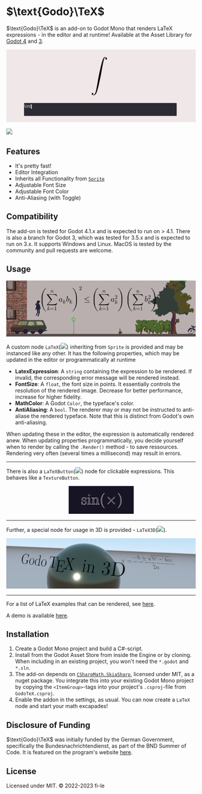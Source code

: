 # $\text{Godo}\TeX$


$\text{Godo}\TeX$ is an add-on to Godot Mono that renders LaTeX expressions - in the editor and at runtime! Available at the Asset Library for [Godot 4](https://godotengine.org/asset-library/asset/2016) and [3](https://godotengine.org/asset-library/asset/1418).
<p align="center">
  <img src="https://github.com/lennart-finke/lennart-finke/raw/main/assets/latex.gif" />
</p>

![](?raw=true)

## Features
- It's pretty fast!
- Editor Integration
- Inherits all Functionality from [`Sprite`](https://docs.godotengine.org/en/stable/classes/class_sprite.html?highlight=sprite)
- Adjustable Font Size
- Adjustable Font Color
- Anti-Aliasing (with Toggle)

## Compatibility
The add-on is tested for Godot 4.1.x and is expected to run on > 4.1. There is also a branch for Godot 3, which was tested for 3.5.x and is expected to run on 3.x. It supports Windows and Linux. MacOS is tested by the community and pull requests are welcome.

## Usage
<p align="center">
  <img src="https://github.com/file-acomplaint/file-acomplaint/blob/main/assets/latexDemo.gif" />
</p>

A custom node `LaTeX`(![](https://github.com/file-acomplaint/GodoTeX/blob/main/addons/GodoTeX/icon.svg?raw=true)) inheriting from `Sprite` is provided and may be instanced like any other. It has the following properties, which may be updated in the editor or programmatically at runtime

- **LatexExpression**: A `string` containing the expression to be rendered. If invalid, the corresponding error message will be rendered instead.
- **FontSize**: A `float`, the font size in points. It essentially controls the resolution of the rendered image. Decrease for better performance, increase for higher fidelity.
- **MathColor**: A Godot `Color`, the typeface's color.
- **AntiAliasing**: A `bool`. The renderer may or may not be instructed to anti-aliase the rendered typeface. Note that this is distinct from Godot's own anti-aliasing.

When updating these in the editor, the expression is automatically rendered anew. When updating properties programmatically, you decide yourself when to render by calling the `.Render()` method - to save ressources. Rendering very often (several times a millisecond) may result in errors.

***

There is also a `LaTeXButton`(![](https://github.com/file-acomplaint/GodoTeX/blob/main/addons/GodoTeX/iconButton.svg?raw=true)) node for clickable expressions. This behaves like a `TextureButton`.

<p align="center">
  <img src="https://github.com/lennart-finke/lennart-finke/raw/main/assets/button.gif" />
</p>

***

Further, a special node for usage in 3D is provided - `LaTeX3D`(![](https://github.com/file-acomplaint/GodoTeX/blob/main/addons/GodoTeX/iconRed.svg?raw=true)).

<p align="center">
  <img src="https://github.com/lennart-finke/lennart-finke/raw/main/assets/3D.png" />
</p>

***

For a list of LaTeX examples that can be rendered, see [here](https://github.com/kostub/iosMath/blob/master/EXAMPLES.md).

A demo is available [here](https://github.com/file-acomplaint/Emmy-s-Adventure).

## Installation
1. Create a Godot Mono project and build a C#-script.
2. Install from the Godot Asset Store from inside the Engine or by cloning. When including in an existing project, you won't need the `*.godot` and `*.sln`.
3. The add-on depends on [`CSharpMath.SkiaSharp`](https://github.com/verybadcat/CSharpMath), licensed under MIT, as a nuget package. You integrate this into your existing Godot Mono project by copying the `<ItemGroup>`-tags into your project's `.csproj`-file from `GodoTeX.csproj`.
4. Enable the addon in the settings, as usual. You can now create a `LaTeX` node and start your math excapades!

## Disclosure of Funding
$\text{Godo}\TeX$ was initially funded by the German Government, specifically the Bundesnachrichtendienst, as part of the BND Summer of Code. It is featured on the program's website [here](https://www.bnd.bund.de/DE/Karriere/SummerOfCode/SummerOfCode_node.html).
## License
Licensed under MIT. © 2022-2023 fi-le


